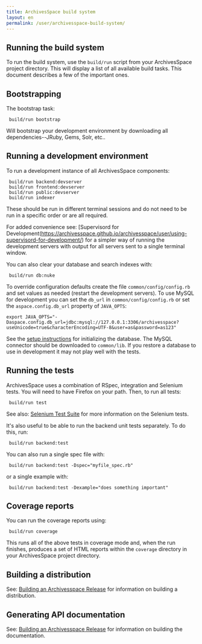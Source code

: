 ```yaml
---
title: ArchivesSpace build system
layout: en
permalink: /user/archivesspace-build-system/
---
```

## Running the build system

To run the build system, use the `build/run` script from your
ArchivesSpace project directory.  This will display a list of all
available build tasks.  This document describes a few of the important
ones.


## Bootstrapping

The bootstrap task:

     build/run bootstrap

Will bootstrap your development environment by downloading all
dependencies--JRuby, Gems, Solr, etc..


## Running a development environment

To run a development instance of all ArchivesSpace components:

     build/run backend:devserver
     build/run frontend:devserver
     build/run public:devserver
     build/run indexer

These should be run in different terminal sessions and do not need to be run
in a specific order or are all required.

For added convenience see: [Supervisord for Development(https://archivesspace.github.io/archivesspace/user/using-supervisord-for-development/) for a simpler way of running the development servers with output for all servers sent to a single terminal window.

You can also clear your database and search indexes with:

     build/run db:nuke

To override configuration defaults create the file `common/config/config.rb`
and set values as needed (restart the development servers). To use MySQL
for development you can set the `db_url` in `common/config/config.rb` or set
the `aspace.config.db_url` property of `JAVA_OPTS`:

```
export JAVA_OPTS="-Daspace.config.db_url=jdbc:mysql://127.0.0.1:3306/archivesspace?useUnicode=true&characterEncoding=UTF-8&user=as&password=as123"
```

See the [setup instructions](http://archivesspace.github.io/archivesspace/user/running-archivesspace-against-mysql/) for initializing the database.
The MySQL connector should be downloaded to `common/lib`. If you restore a
database to use in development it may not play well with the tests.

## Running the tests

ArchivesSpace uses a combination of RSpec, integration and Selenium
tests.  You will need to have Firefox on your path.  Then, to run all
tests:

     build/run test

See also: [Selenium Test Suite](http://archivesspace.github.io/archivesspace/user/selenium-test-suite/) for more information on the Selenium
tests.

It's also useful to be able to run the backend unit tests separately.
To do this, run:

     build/run backend:test

You can also run a single spec file with:

     build/run backend:test -Dspec="myfile_spec.rb"

or a single example with:

     build/run backend:test -Dexample="does something important"


## Coverage reports

You can run the coverage reports using:

     build/run coverage

This runs all of the above tests in coverage mode and, when the run
finishes, produces a set of HTML reports within the `coverage`
directory in your ArchivesSpace project directory.


## Building a distribution

See: [Building an Archivesspace Release](http://archivesspace.github.io/archivesspace/user/building-an-archivesspace-release/) for information on building a distribution.

## Generating API documentation

See: [Building an Archivesspace Release](http://archivesspace.github.io/archivesspace/user/building-an-archivesspace-release/) for information on building the documentation.
